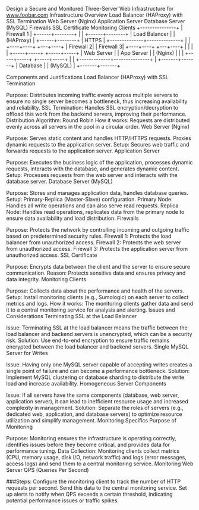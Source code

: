 Design a Secure and Monitored Three-Server Web Infrastructure for www.foobar.com
Infrastructure Overview
Load Balancer (HAProxy) with SSL Termination
Web Server (Nginx)
Application Server
Database Server (MySQL)
Firewalls
SSL Certificate
Monitoring Clients
                     +---------------+
                     | Firewall 1    |
                     +------+--------+
                            |
                            |
                     +------+--------+
                     | Load Balancer |
                     |  (HAProxy)    |
                     +------+--------+
                            | HTTPS
                            |
             +--------------+--------------+
             |                             |
        +----+----+                    +---+----+
        | Firewall 2|                   | Firewall 3|
        +----+----+                    +---+----+
             |                             |
             |                             |
       +-----+-----+                 +-----+-----+
       | Web Server |                 | App Server |
       |   (Nginx)  |                 |            |
       +-----+-----+                 +-----+-----+
             |                             |
             +-------------+---------------+
                           |
                   +-------+-------+
                   |  Database      |
                   |   (MySQL)      |
                   +-------+-------+

Components and Justifications
Load Balancer (HAProxy) with SSL Termination

Purpose: Distributes incoming traffic evenly across multiple servers to ensure no single server becomes a bottleneck, thus increasing availability and reliability.
SSL Termination: Handles SSL encryption/decryption to offload this work from the backend servers, improving their performance.
Distribution Algorithm: Round Robin
How it works: Requests are distributed evenly across all servers in the pool in a circular order.
Web Server (Nginx)

Purpose: Serves static content and handles HTTP/HTTPS requests. Proxies dynamic requests to the application server.
Setup: Secures web traffic and forwards requests to the application server.
Application Server

Purpose: Executes the business logic of the application, processes dynamic requests, interacts with the database, and generates dynamic content.
Setup: Processes requests from the web server and interacts with the database server.
Database Server (MySQL)

Purpose: Stores and manages application data, handles database queries.
Setup: Primary-Replica (Master-Slave) configuration.
Primary Node: Handles all write operations and can also serve read requests.
Replica Node: Handles read operations, replicates data from the primary node to ensure data availability and load distribution.
Firewalls

Purpose: Protects the network by controlling incoming and outgoing traffic based on predetermined security rules.
Firewall 1: Protects the load balancer from unauthorized access.
Firewall 2: Protects the web server from unauthorized access.
Firewall 3: Protects the application server from unauthorized access.
SSL Certificate

Purpose: Encrypts data between the client and the server to ensure secure communication.
Reason: Protects sensitive data and ensures privacy and data integrity.
Monitoring Clients

Purpose: Collects data about the performance and health of the servers.
Setup: Install monitoring clients (e.g., Sumologic) on each server to collect metrics and logs.
How it works: The monitoring clients gather data and send it to a central monitoring service for analysis and alerting.
Issues and Considerations
Terminating SSL at the Load Balancer

Issue: Terminating SSL at the load balancer means the traffic between the load balancer and backend servers is unencrypted, which can be a security risk.
Solution: Use end-to-end encryption to ensure traffic remains encrypted between the load balancer and backend servers.
Single MySQL Server for Writes

Issue: Having only one MySQL server capable of accepting writes creates a single point of failure and can become a performance bottleneck.
Solution: Implement MySQL clustering or database sharding to distribute the write load and increase availability.
Homogeneous Server Components

Issue: If all servers have the same components (database, web server, application server), it can lead to inefficient resource usage and increased complexity in management.
Solution: Separate the roles of servers (e.g., dedicated web, application, and database servers) to optimize resource utilization and simplify management.
Monitoring Specifics
Purpose of Monitoring

Purpose: Monitoring ensures the infrastructure is operating correctly, identifies issues before they become critical, and provides data for performance tuning.
Data Collection: Monitoring clients collect metrics (CPU, memory usage, disk I/O, network traffic) and logs (error messages, access logs) and send them to a central monitoring service.
Monitoring Web Server QPS (Queries Per Second)

###Steps:
Configure the monitoring client to track the number of HTTP requests per second.
Send this data to the central monitoring service.
Set up alerts to notify when QPS exceeds a certain threshold, indicating potential performance issues or traffic spikes.